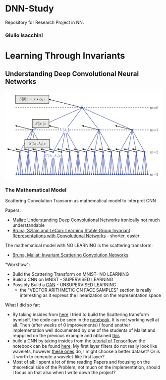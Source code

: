 # DNN-Study

Repository for Research Project in NN.
### Giulio Isacchini
# Learning Through Invariants
## Understanding Deep Convolutional Neural Networks
<div align="center">
 <img src="https://raw.githubusercontent.com/giulioisac/DNN-Study/master/ScatteringTransform.png" >
</div>

### The Mathematical Model

Scattering Convolution Transorm as mathematical model to interpret CNN

Papers:

- [Mallat: Understanding Deep Convolutional Networks](https://arxiv.org/pdf/1601.04920v1.pdf) ironically not much understandable
- [Bruna, Szlam and LeCun: Learning Stable Group Invariant Representations
with Convolutional Networks](https://arxiv.org/pdf/1301.3537v1.pdf) - shorter, easier

The mathematical model with  NO LEARNING is the scattering transform:
- [Bruna, Mallat: Invariant Scattering Convolution Networks](https://arxiv.org/pdf/1203.1513.pdf)

"Workflow":
- Build the Scattering Transform on MNIST- NO LEARNING
- Build a CNN on MNIST - SUPERVISED LEARNING
- Possibly Build a [GAN](https://arxiv.org/pdf/1511.06434.pdf) - UNSUPERVISED LEARNING
	- the "VECTOR ARITHMETIC ON FACE SAMPLES" section is really interesting as it express the linearization on the representation space

What I did so far:
- By taking insides from [here](https://07306847857070430948.googlegroups.com/attach/19204cc059e291/gabor_vs_scattering_fortexture_classif.html?part=0.1&view=1&vt=ANaJVrGrgRkwAqsNBqU4f7GRBwVrRCpnTDm__VktUJEF5o_1NaHtr5yUxGBB9M6UVrIav8m5MKMW-e7rUzb02aDy7kaBQKJ0Ev-Dfl_PlBUy8bndD1wbI9k) I tried to build the Scattering transform bymiself, the code can be seen in the [notebook](ScatteringTransformMNIST.ipynb). It is not working well at all. Then (after weeks of 0 improvements) I found another implementation well documented by one of the students of Mallat and reapplied on the previous example and obtained [this](ScatteringTransformMNIST-NEW.ipynb)
- build a CNN by taking insides from the [tutorial of Tensorflow](https://www.tensorflow.org/get_started/mnist/pros): the notebook can be found [here](DNN-MNIST.ipynb). My first layer filters do not really look like wavelets, however [these ones](https://www.cs.nyu.edu/%7Efergus/papers/zeilerECCV2014.pdf) do, I might choose a better dataset? Or is it worth to compute a wavelet-like first layer?
- Most of all: I spent a lot of time reading Papers and focusing on the theoretical side of the Problem, not much on the implementation, should I focus on that also when I write down the project?

